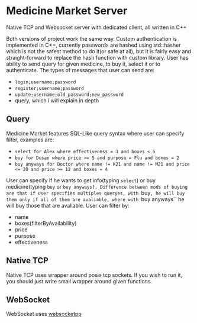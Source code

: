 # Medicine Market Server
Native TCP and Websocket server with dedicated client, all written in C++

Both versions of project work the same way. 
Custom authentication is implemented in C++, currently passwords are hashed using std::hasher which is not the safest method to do it(or safe at all), but it is fairly easy and straight-forward to replace the hash function with custom library. 
User has ability to send query for given medicine, to buy it, select it or to authenticate. The types of messages that user can send are:

 - ``login;username;password``
 - ``register;username;password``
 - ``update;username;old_password;new_password``
 - query, which i will explain in depth
 
## Query

Medicine Market features SQL-Like query syntax where user can specify filter, examples are:

 - ``select for Alex where effectiveness = 3 and boxes < 5``
 - ``buy for Dusan where price >= 5 and purpose = Flu and boxes = 2``
 - ``buy anyways for Doctor where name != K21 and name != M21 and price <= 20 and price >= 12 and boxes = 4``
 
User can specify if he wants to get info(typing ``select``) or buy medicine(typing ``buy`` or ``buy anyways). Difference between mods of buying are that if user specifies multiples queryes, with ``buy``, he will buy them only if all of them are avaliable, where with ``buy anyways`` he will buy those that are avaliable.
User can filter by:

 - name
 - boxes(filterByAvailability)
 - price
 - purpose
 - effectiveness

## Native TCP

Native TCP uses wrapper around posix tcp sockets. If you wish to run it, you should just write small wrapper around given functions.

## WebSocket

WebSocket uses [websocketpp](https://github.com/zaphoyd/websocketpp)
